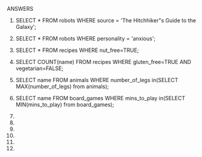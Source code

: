 ANSWERS

1. SELECT * FROM robots WHERE source = 'The Hitchhiker"s Guide to the Galaxy';

2. SELECT * FROM robots WHERE personality = 'anxious';

3. SELECT * FROM recipes WHERE nut_free=TRUE;

4. SELECT COUNT(name) FROM recipes WHERE gluten_free=TRUE AND vegetarian=FALSE;

5. SELECT name FROM animals WHERE number_of_legs in(SELECT MAX(number_of_legs) from animals);

6. SELECT name FROM board_games WHERE mins_to_play in(SELECT MIN(mins_to_play) from board_games);

7.

8.

9.

10.

11.

12.
